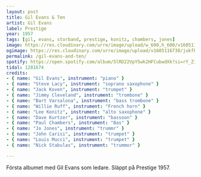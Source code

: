 ```yaml
---
layout: post
title: Gil Evans & Ten
artist: Gil Evans
label: Prestige
year: 1957
tags: [gil, evans, storband, prestige, konitz, chambers, jones]
image: https://res.cloudinary.com/urre/image/upload/w_600,h_600/v1605116200/screenshots/knhknuhuuwyhc3yo7zip.jpg
ogimage: https://res.cloudinary.com/urre/image/upload/v1605116738/jukfb859p3kl2ydypvev.jpg
permalink: /gil-evans-and-ten/
spotify: https://open.spotify.com/album/5lRD22VpY5wk2HFCubwdXk?si=rY_Zign2RkyXpU2mzAu-Hg
tidal: 1281674
credits:
- { name: "Gil Evans", instrument: "piano" }
- { name: "Steve Lacy", instrument: "soprano saxophone" }
- { name: "Jack Koven", instrument: "trumpet" }
- { name: "Jimmy Cleveland", instrument: "trombone" }
- { name: "Bart Varsalona", instrument: "bass trombone" }
- { name: "Willie Ruff", instrument: "French horn" }
- { name: "Lee Konitz", instrument: "alto saxophone" }
- { name: "Dave Kurtzer", instrument: "bassoon" }
- { name: "Paul Chambers", instrument: "Bas" }
- { name: "Jo Jones", instrument: "trummr" }
- { name: "John Carisi", instrument: "trumpet" }
- { name: "Louis Mucci", instrument: "trumpet" }
- { name: "Nick Stabulas", instrument: "trummor" }

---
```


Första albumet med Gil Evans som ledare. Släppt på Prestige 1957.
